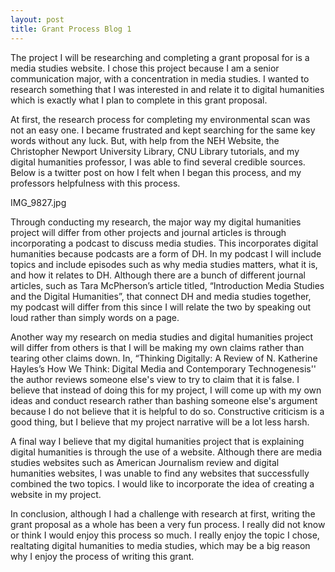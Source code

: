 ```yaml
---
layout: post
title: Grant Process Blog 1 
---
```


   The project I will be researching and completing a grant proposal for is a media studies website. I chose this project because I am a senior communication major, with a concentration in media studies. I wanted to research something that I was interested in and relate it to digital humanities which is exactly what I plan to complete in this grant proposal. 

   At first, the research process for completing my environmental scan was not an easy one. I became frustrated and kept searching for the same key words without any luck. But, with help from the NEH Website, the Christopher Newport University Library, CNU Library tutorials, and my digital humanities professor, I was able to find several credible sources. Below is a twitter post on how I felt when I began this process, and my professors helpfulness with this process. 
   
   IMG_9827.jpg 

   Through conducting my research, the major way my digital humanities project will differ from other projects and journal articles is through incorporating a podcast to discuss media studies. This incorporates digital humanities because podcasts are a form of DH. In my podcast I will include topics and include episodes such as why media studies matters, what it is, and how it relates to DH. Although there are a bunch of different journal articles, such as Tara McPherson’s article titled, “Introduction Media Studies and the Digital Humanities”, that connect DH and media studies together, my podcast will differ from this since I will relate the two by speaking out loud rather than simply words on a page. 
   
   Another way my research on media studies and digital humanities project will differ from others is that I will be making my own claims rather than tearing other claims down. In, “Thinking Digitally: A Review of N. Katherine Hayles’s How We Think: Digital Media and Contemporary Technogenesis'' the author reviews someone else's view to try to claim that it is false. I believe that instead of doing this for my project, I will come up with my own ideas and conduct research rather than bashing someone else's argument because I do not believe that it is helpful to do so. Constructive criticism is a good thing, but I believe that my project narrative will be a lot less harsh.
   
   A final way I believe that my digital humanities project that is explaining digital humanities is through the use of a website. Although there are media studies websites such as American Journalism review and digital humanities websites, I was unable to find any websites that successfully combined the two topics. I would like to incorporate the idea of creating a website in my project.

   In conclusion, although I had a challenge with research at first, writing the grant proposal as a whole has been a very fun process. I really did not know or think I would enjoy this process so much. I really enjoy the topic I chose, realtating digital humanities to media studies, which may be a big reason why I enjoy the process of writing this grant. 

